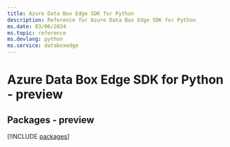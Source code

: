 ```yaml
---
title: Azure Data Box Edge SDK for Python
description: Reference for Azure Data Box Edge SDK for Python
ms.date: 03/06/2024
ms.topic: reference
ms.devlang: python
ms.service: databoxedge
---
```

# Azure Data Box Edge SDK for Python - preview
## Packages - preview
[!INCLUDE [packages](data-box-edge-index.md)]